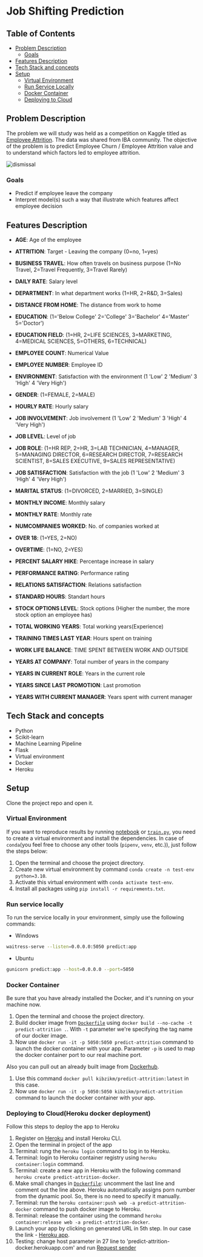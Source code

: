# Job Shifting Prediction
## Table of Contents
 * [Problem Description](#problem-description)
   * [Goals](#goals)
 * [Features Description](#features-description)
 * [Tech Stack and concepts](#tech-stack-and-concepts)
 * [Setup](#setup)
   * [Virtual Environment](#virtual-environment)
   * [Run Service Locally](#run-service-locally)
   * [Docker Container](#docker-container)
   * [Deploying to Cloud](#deploying-to-cloud)

## Problem Description

The problem we will study was held as a competition on Kaggle titled as [Employee Attrition](https://www.kaggle.com/datasets/patelprashant/employee-attrition).
The data was shared from IBA community.
The objective of the problem is to predict Employee Churn / Employee Attrition value and to understand which factors led to employee attrition.

![dismissal](https://res.cloudinary.com/people-matters/image/upload/fl_immutable_cache,w_624,h_351,q_auto,f_auto/v1571631482/1571631481.jpg)

### Goals
- Predict if employee leave the company
- Interpret model(s) such a way that illustrate which features affect employee decision

## Features Description

* **AGE**: Age of the employee

* **ATTRITION**: Target - Leaving the company (0=no, 1=yes)

* **BUSINESS TRAVEL**: How often travels on business purpose (1=No Travel, 2=Travel Frequently, 3=Travel Rarely)

* **DAILY RATE**: Salary level

* **DEPARTMENT**: In what department works (1=HR, 2=R&D, 3=Sales)

* **DISTANCE FROM HOME**: The distance from work to home

* **EDUCATION**: (1='Below College' 2='College' 3='Bachelor' 4='Master' 5='Doctor')

* **EDUCATION FIELD**: (1=HR, 2=LIFE SCIENCES, 3=MARKETING, 4=MEDICAL SCIENCES, 5=OTHERS, 6=TECHNICAL)

* **EMPLOYEE COUNT**: Numerical Value

* **EMPLOYEE NUMBER**: Employee ID

* **ENVIRONMENT**: Satisfaction with the environment (1 'Low' 2 'Medium' 3 'High' 4 'Very High')

* **GENDER**: (1=FEMALE, 2=MALE)

* **HOURLY RATE**: Hourly salary

* **JOB INVOLVEMENT**: Job involvement (1 'Low' 2 'Medium' 3 'High' 4 'Very High')

* **JOB LEVEL**: Level of job

* **JOB ROLE**: (1=HR REP, 2=HR, 3=LAB TECHNICIAN, 4=MANAGER, 5=MANAGING DIRECTOR, 6=RESEARCH DIRECTOR, 7=RESEARCH SCIENTIST, 8=SALES EXECUTIVE, 9=SALES REPRESENTATIVE)

* **JOB SATISFACTION**: Satisfaction with the job (1 'Low' 2 'Medium' 3 'High' 4 'Very High')

* **MARITAL STATUS**: (1=DIVORCED, 2=MARRIED, 3=SINGLE)

* **MONTHLY INCOME**: Monthly salary

* **MONTHLY RATE**: Monthly rate

* **NUMCOMPANIES WORKED**: No. of companies worked at

* **OVER 18**: (1=YES, 2=NO)

* **OVERTIME**: (1=NO, 2=YES)

* **PERCENT SALARY HIKE**: Percentage increase in salary

* **PERFORMANCE RATING**: Performance rating

* **RELATIONS SATISFACTION**: Relations satisfaction

* **STANDARD HOURS**: Standart hours

* **STOCK OPTIONS LEVEL**: Stock options (Higher the number, the more stock option an employee has)

* **TOTAL WORKING YEARS**: Total working years(Experience)

* **TRAINING TIMES LAST YEAR**: Hours spent on training

* **WORK LIFE BALANCE**: TIME SPENT BETWEEN WORK AND OUTSIDE

* **YEARS AT COMPANY**: Total number of years in the company

* **YEARS IN CURRENT ROLE**: Years in the current role

* **YEARS SINCE LAST PROMOTION**: Last promotion

* **YEARS WITH CURRENT MANAGER**: Years spent with current manager

## Tech Stack and concepts

- Python
- Scikit-learn
- Machine Learning Pipeline
- Flask
- Virtual environment
- Docker
- Heroku

## Setup

Clone the project repo and open it.

### Virtual Environment

If you want to reproduce results by running [notebook](notebooks/) or [`train.py`](src/train.py), 
you need to create a virtual environment and install the dependencies.
In case of `conda`(you feel free to choose any other tools (`pipenv`, `venv`, etc.)), just follow the steps below:
1. Open the terminal and choose the project directory.
2. Create new virtual environment by command `conda create -n test-env python=3.10`.
3. Activate this virtual environment with `conda activate test-env`.
4. Install all packages using `pip install -r requirements.txt`.

### Run service locally
To run the service locally in your environment, simply use the following commands:
- Windows
```bash
waitress-serve --listen=0.0.0.0:5050 predict:app
```
- Ubuntu
```bash
gunicorn predict:app --host=0.0.0.0 --port=5050
```

### Docker Container
Be sure that you have already installed the Docker, and it's running on your machine now.
1. Open the terminal and choose the project directory.
2. Build docker image from [`Dockerfile`](Dockerfile) using `docker build --no-cache -t predict-attrition .`.
With `-t` parameter we're specifying the tag name of our docker image. 
3. Now use `docker run -it -p 5050:5050 predict-attrition` command to launch the docker container with your app. 
Parameter `-p` is used to map the docker container port to our real machine port.

Also you can pull out an already built image from [Dockerhub](https://hub.docker.com/). 
1. Use this command `docker pull kibzikm/predict-attrition:latest` in this case.
2. Now use `docker run -it -p 5050:5050 kibzikm/predict-attrition` command to launch the docker container with your app.

### Deploying to Cloud(Heroku docker deployment)
Follow this steps to deploy the app to Heroku
1. Register on [Heroku](https://signup.heroku.com/) and install Heroku CLI.
2. Open the terminal in project of the app
3. Terminal: rung the `heroku login` command to log in to Heroku.
4. Terminal: login to Heroku container registry using `heroku container:login` command.
5. Terminal: create a new app in Heroku with the following command `heroku create predict-attrition-docker`.
6. Make small changes in [`Dockerfile`](Dockerfile): uncomment the last line and comment out the line above. 
Heroku automatically assigns porn number from the dynamic pool. So, there is no need to specify it manually.
7. Terminal: run the `heroku container:push web -a predict-attrition-docker` command to push docker image to Heroku.
8. Terminal: release the container using the command `heroku container:release web -a predict-attrition-docker`.
9. Launch your app by clicking on generated URL in 5th step. In our case the link - [Heroku app](https://predict-attrition-docker.herokuapp.com/).
10. Testing: change host parameter in 27 line to 'predict-attrition-docker.herokuapp.com' and run [Request sender](src/request_sender.py)